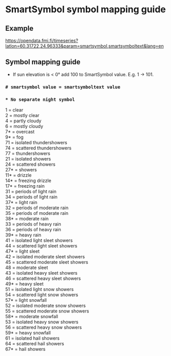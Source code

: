 
# SmartSymbol symbol mapping guide

## Example

https://opendata.fmi.fi/timeseries?latlon=60.31722,24.96333&param=smartsymbol,smartsymboltext&lang=en

## Symbol mapping guide

- If sun elevation is < 0° add 100 to SmartSymbol value. E.g. 1 -> 101.

### `# smartsymbol value = smartsymboltext value`
### `* No separate night symbol`

1 = clear  
2 = mostly clear  
4 = partly cloudy  
6 = mostly cloudy  
7* = overcast  
9* = fog  
71 = isolated thundershowers  
74 = scattered thundershowers  
77 = thundershowers  
21 = isolated showers  
24 = scattered showers  
27* = showers  
11* = drizzle  
14* = freezing drizzle  
17* = freezing rain  
31 = periods of light rain  
34 = periods of light rain  
37* = light rain  
32 = periods of moderate rain  
35 = periods of moderate rain  
38* = moderate rain  
33 = periods of heavy rain  
36 = periods of heavy rain  
39* = heavy rain  
41 = isolated light sleet showers  
44 = scattered light sleet showers  
47* = light sleet  
42 = isolated moderate sleet showers  
45 = scattered moderate sleet showers  
48 = moderate sleet  
43 = isolated heavy sleet showers  
46 = scattered heavy sleet showers  
49* = heavy sleet  
51 = isolated light snow showers  
54 = scattered light snow showers  
57* = light snowfall  
52 = isolated moderate snow showers  
55 = scattered moderate snow showers  
58* = moderate snowfall  
53 = isolated heavy snow showers  
56 = scattered heavy snow showers  
59* = heavy snowfall  
61 = isolated hail showers  
64 = scattered hail showers  
67* = hail showers  



